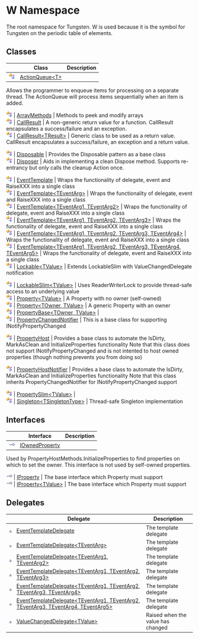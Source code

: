 W Namespace
===========
The root namespace for Tungsten. W is used because it is the symbol for Tungsten on the periodic table of elements.


Classes
-------

                | Class                                                                              | Description                                                                                                                                                                                                                                             
--------------- | ---------------------------------------------------------------------------------- | ------------------------------------------------------------------------------------------------------------------------------------------------------------------------------------------------------------------------------------------------------- 
![Public class] | [ActionQueue&lt;T>][1]                                                             | 
Allows the programmer to enqueue items for processing on a separate thread. The ActionQueue will process items sequentially when an item is added.
                                                                                                  
![Public class] | [ArrayMethods][2]                                                                  | Methods to peek and modify arrays                                                                                                                                                                                                                       
![Public class] | [CallResult][3]                                                                    | A non-generic return value for a function. CallResult encapsulates a success/failure and an exception.                                                                                                                                                  
![Public class] | [CallResult&lt;TResult>][4]                                                        | 
Generic class to be used as a return value. CallResult encapsulates a success/failure, an exception and a return value.
                                                                                                                             
![Public class] | [Disposable][5]                                                                    | Provides the Disposable pattern as a base class                                                                                                                                                                                                         
![Public class] | [Disposer][6]                                                                      | 
Aids in implementing a clean Dispose method. Supports re-entrancy but only calls the cleanup Action once.
                                                                                                                                           
![Public class] | [EventTemplate][7]                                                                 | Wraps the functionality of delegate, event and RaiseXXX into a single class                                                                                                                                                                             
![Public class] | [EventTemplate&lt;TEventArg>][8]                                                   | Wraps the functionality of delegate, event and RaiseXXX into a single class                                                                                                                                                                             
![Public class] | [EventTemplate&lt;TEventArg1, TEventArg2>][9]                                      | Wraps the functionality of delegate, event and RaiseXXX into a single class                                                                                                                                                                             
![Public class] | [EventTemplate&lt;TEventArg1, TEventArg2, TEventArg3>][10]                         | Wraps the functionality of delegate, event and RaiseXXX into a single class                                                                                                                                                                             
![Public class] | [EventTemplate&lt;TEventArg1, TEventArg2, TEventArg3, TEventArg4>][11]             | Wraps the functionality of delegate, event and RaiseXXX into a single class                                                                                                                                                                             
![Public class] | [EventTemplate&lt;TEventArg1, TEventArg2, TEventArg3, TEventArg4, TEventArg5>][12] | Wraps the functionality of delegate, event and RaiseXXX into a single class                                                                                                                                                                             
![Public class] | [Lockable&lt;TValue>][13]                                                          | 
Extends LockableSlim with ValueChangedDelegate notification
                                                                                                                                                                                         
![Public class] | [LockableSlim&lt;TValue>][14]                                                      | Uses ReaderWriterLock to provide thread-safe access to an underlying value                                                                                                                                                                              
![Public class] | [Property&lt;TValue>][15]                                                          | A Property with no owner (self-owned)                                                                                                                                                                                                                   
![Public class] | [Property&lt;TOwner, TValue>][16]                                                  | A generic Property with an owner                                                                                                                                                                                                                        
![Public class] | [PropertyBase&lt;TOwner, TValue>][17]                                              |                                                                                                                                                                                                                                                         
![Public class] | [PropertyChangedNotifier][18]                                                      | 
This is a base class for supporting INotifyPropertyChanged
                                                                                                                                                                                          
![Public class] | [PropertyHost][19]                                                                 | 
Provides a base class to automate the IsDirty, MarkAsClean and InitializeProperties functionality Note that this class does not support INotifyPropertyChanged and is not intented to host owned properties (though nothing prevents you from doing so)
 
![Public class] | [PropertyHostNotifier][20]                                                         | 
Provides a base class to automate the IsDirty, MarkAsClean and InitializeProperties functionality Note that this class inherits PropertyChangedNotifier for INotifyPropertyChanged support
                                                          
![Public class] | [PropertySlim&lt;TValue>][21]                                                      |                                                                                                                                                                                                                                                         
![Public class] | [Singleton&lt;TSingletonType>][22]                                                 | Thread-safe Singleton implementation                                                                                                                                                                                                                    


Interfaces
----------

                    | Interface                  | Description                                                                                                                                         
------------------- | -------------------------- | --------------------------------------------------------------------------------------------------------------------------------------------------- 
![Public interface] | [IOwnedProperty][23]       | 
Used by PropertyHostMethods.InitializeProperties to find properties on which to set the owner. This interface is not used by self-owned properties.
 
![Public interface] | [IProperty][24]            | The base interface which Property must support                                                                                                      
![Public interface] | [IProperty&lt;TValue>][25] | The base interface which Property must support                                                                                                      


Delegates
---------

                   | Delegate                                                                                   | Description                       
------------------ | ------------------------------------------------------------------------------------------ | --------------------------------- 
![Public delegate] | [EventTemplateDelegate][26]                                                                | The template delegate             
![Public delegate] | [EventTemplateDelegate&lt;TEventArg>][27]                                                  | The template delegate             
![Public delegate] | [EventTemplateDelegate&lt;TEventArg1, TEventArg2>][28]                                     | The template delegate             
![Public delegate] | [EventTemplateDelegate&lt;TEventArg1, TEventArg2, TEventArg3>][29]                         | The template delegate             
![Public delegate] | [EventTemplateDelegate&lt;TEventArg1, TEventArg2, TEventArg3, TEventArg4>][30]             | The template delegate             
![Public delegate] | [EventTemplateDelegate&lt;TEventArg1, TEventArg2, TEventArg3, TEventArg4, TEventArg5>][31] | The template delegate             
![Public delegate] | [ValueChangedDelegate&lt;TValue>][32]                                                      | Raised when the value has changed 

[1]: ActionQueue_1/README.md
[2]: ArrayMethods/README.md
[3]: CallResult/README.md
[4]: CallResult_1/README.md
[5]: Disposable/README.md
[6]: Disposer/README.md
[7]: EventTemplate/README.md
[8]: EventTemplate_1/README.md
[9]: EventTemplate_2/README.md
[10]: EventTemplate_3/README.md
[11]: EventTemplate_4/README.md
[12]: EventTemplate_5/README.md
[13]: Lockable_1/README.md
[14]: LockableSlim_1/README.md
[15]: Property_1/README.md
[16]: Property_2/README.md
[17]: PropertyBase_2/README.md
[18]: PropertyChangedNotifier/README.md
[19]: PropertyHost/README.md
[20]: PropertyHostNotifier/README.md
[21]: PropertySlim_1/README.md
[22]: Singleton_1/README.md
[23]: IOwnedProperty/README.md
[24]: IProperty/README.md
[25]: IProperty_1/README.md
[26]: EventTemplateDelegate/README.md
[27]: EventTemplateDelegate_1/README.md
[28]: EventTemplateDelegate_2/README.md
[29]: EventTemplateDelegate_3/README.md
[30]: EventTemplateDelegate_4/README.md
[31]: EventTemplateDelegate_5/README.md
[32]: ValueChangedDelegate_1/README.md
[Public class]: ../_icons/pubclass.gif "Public class"
[Public interface]: ../_icons/pubinterface.gif "Public interface"
[Public delegate]: ../_icons/pubdelegate.gif "Public delegate"